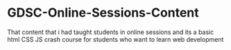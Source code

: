 # GDSC-Online-Sessions-Content
That content that i had taught students in online sessions and its a basic html CSS JS crash course for students who want to learn web development
